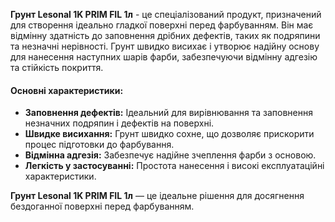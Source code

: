 **Грунт Lesonal 1K PRIM FIL 1л** - це спеціалізований продукт, призначений для створення ідеально гладкої поверхні перед фарбуванням. Він має відмінну здатність до заповнення дрібних дефектів, таких як подряпини та незначні нерівності. Грунт швидко висихає і утворює надійну основу для нанесення наступних шарів фарби, забезпечуючи відмінну адгезію та стійкість покриття.

#### Основні характеристики:

- **Заповнення дефектів:** Ідеальний для вирівнювання та заповнення незначних подряпин і дефектів на поверхні.
- **Швидке висихання:** Грунт швидко сохне, що дозволяє прискорити процес підготовки до фарбування.
- **Відмінна адгезія:** Забезпечує надійне зчеплення фарби з основою.
- **Легкість у застосуванні:** Простота нанесення і високі експлуатаційні характеристики.

**Грунт Lesonal 1K PRIM FIL 1л** — це ідеальне рішення для досягнення бездоганної поверхні перед фарбуванням.
